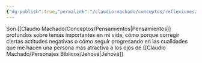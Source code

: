 ```yaml
---
{"dg-publish":true,"permalink":"/claudio-machado/conceptos/reflexiones/"}
---
```


Son [[Claudio Machado/Conceptos/Pensamientos\|Pensamientos]]  profundos sobre temas importantes en mi vida, cómo porque corregir ciertas actitudes negativas o cómo seguír progresando en las cualidades que me hacen una persona más atractiva a los ojos de [[Claudio Machado/Personajes Bíblicos/Jehová\|Jehová]]